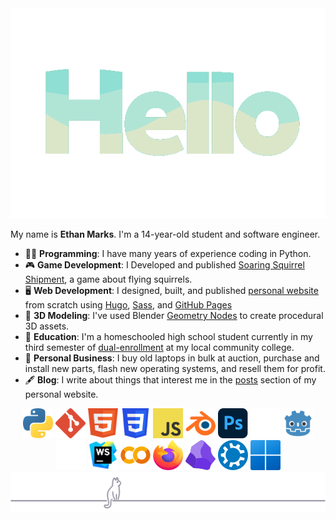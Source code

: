 <div align="center">
<img src="assets/hello_spearmint_palette.gif" width=550px>
</div>

My name is **Ethan Marks**. I'm a 14-year-old student and software engineer.

- 👨‍💻 **Programming**: I have many years of experience coding in Python.
- 🎮 **Game Development**: I Developed and published [Soaring Squirrel Shipment](https://ethmarks.itch.io/soaring-squirrel-shipment), a game about flying squirrels.
- 🖥️ **Web Development**: I designed, built, and published [personal website](https://ethmarks.github.io) from scratch using [Hugo](https://gohugo.io/), [Sass](https://sass-lang.com/), and [GitHub Pages](https://docs.github.com/en/pages)
- 🧊 **3D Modeling**: I've used Blender [Geometry Nodes](https://docs.blender.org/manual/en/latest/modeling/geometry_nodes/introduction.html) to create procedural 3D assets.
- 🏫 **Education**: I'm a homeschooled high school student currently in my third semester of [dual-enrollment](https://en.wikipedia.org/wiki/Dual_enrollment) at my local community college.
- 💼 **Personal Business**: I buy old laptops in bulk at auction, purchase and install new parts, flash new operating systems, and resell them for profit.
- 🖋️ **Blog**: I write about things that interest me in the [posts](https://ethmarks.github.io/posts/) section of my personal website.

<div align="center">
    <a href="https://www.python.org/"><img src="assets/icons/python.svg" width="48" height="48" alt="Python" title="Python"></a>
    <a href="https://git-scm.com/"><img src="assets/icons/git.svg" width="48" height="48" alt="Git" title="Git"></a>
    <a href="https://developer.mozilla.org/en-US/docs/Web/HTML"><img src="assets/icons/html.svg" width="48" height="48" alt="HTML" title="HTML"></a>
    <a href="https://developer.mozilla.org/en-US/docs/Web/CSS"><img src="assets/icons/css.svg" width="48" height="48" alt="CSS" title="CSS"></a>
    <a href="https://developer.mozilla.org/en-US/docs/Web/JavaScript"><img src="assets/icons/javascript.svg" width="48" height="48" alt="JavaScript" title="JavaScript"></a>
    <a href="https://www.blender.org/"><img src="assets/icons/blender.svg" width="48" height="48" alt="Blender" title="Blender"></a>
    <a href="https://www.adobe.com/products/photoshop.html"><img src="assets/icons/photoshop.svg" width="48" height="48" alt="Photoshop" title="Photoshop"></a>
    <a href="https://unity.com/"><img src="assets/icons/unity.svg" width="48" height="48" alt="Unity" title="Unity"></a>
    <a href="https://godotengine.org/"><img src="assets/icons/godot.svg" width="48" height="48" alt="Godot" title="Godot"></a>
    <br>
    <a href="https://zed.dev/"><img src="assets/icons/zed.svg" width="48" height="48" alt="Zed" title="Zed"></a>
    <a href="https://www.jetbrains.com/webstorm/"><img src="assets/icons/webstorm.svg" width="48" height="48" alt="WebStorm" title="WebStorm"></a>
    <a href="https://colab.research.google.com/"><img src="assets/icons/colab.svg" width="48" height="48" alt="Google Colab" title="Google Colab"></a>
    <a href="https://www.mozilla.org/firefox/"><img src="assets/icons/firefox.svg" width="48" height="48" alt="Firefox" title="Firefox"></a>
    <a href="https://obsidian.md/"><img src="assets/icons/obsidian.svg" width="48" height="48" alt="Obsidian" title="Obsidian"></a>
    <a href="https://kubuntu.org/"><img src="assets/icons/kubuntu.svg" width="48" height="48" alt="Kubuntu" title="Kubuntu"></a>
    <a href="https://www.microsoft.com/windows/"><img src="assets/icons/windows.svg" width="48" height="48" alt="Windows" title="Windows"></a>
</div>

<div align="center"><img src="assets\cat_footer.svg" alt="cat footer"></div>
